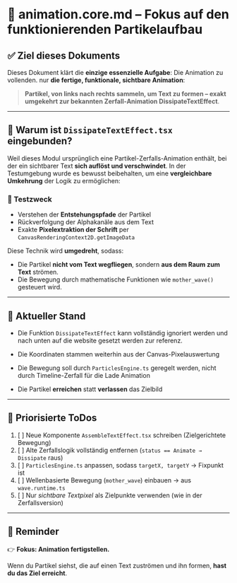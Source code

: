 # 🎯 animation.core.md – Fokus auf den funktionierenden Partikelaufbau

## ✅ Ziel dieses Dokuments
Dieses Dokument klärt die **einzige essenzielle Aufgabe**: Die Animation zu vollenden. nur **die fertige, funktionale, sichtbare Animation**:

> **Partikel, von links nach rechts sammeln, um Text zu formen – exakt umgekehrt zur bekannten Zerfall-Animation DissipateTextEffect**.

---

## 🧠 Warum ist `DissipateTextEffect.tsx` eingebunden?

Weil dieses Modul ursprünglich eine Partikel-Zerfalls-Animation enthält, bei der ein sichtbarer Text **sich auflöst und verschwindet**. In der Testumgebung wurde es bewusst beibehalten, um eine **vergleichbare Umkehrung** der Logik zu ermöglichen:

### 🧪 Testzweck
- Verstehen der **Entstehungspfade** der Partikel
- Rückverfolgung der Alphakanäle aus dem Text
- Exakte **Pixelextraktion der Schrift** per `CanvasRenderingContext2D.getImageData`

Diese Technik wird **umgedreht**, sodass:
- Die Partikel **nicht vom Text wegfliegen**, sondern **aus dem Raum zum Text** strömen.
- Die Bewegung durch mathematische Funktionen wie `mother_wave()` gesteuert wird.

---

## 🔧 Aktueller Stand

- Die Funktion `DissipateTextEffect` kann vollständig ignoriert werden und nach unten auf die website gesetzt werden zur referenz.
- Die Koordinaten stammen weiterhin aus der Canvas-Pixelauswertung

 - Die Bewegung soll durch `ParticlesEngine.ts` geregelt werden, nicht durch Timeline-Zerfall für die Lade Animation
- Die Partikel **erreichen** statt **verlassen** das Zielbild

---

## 🚀 Priorisierte ToDos

1. [ ] Neue Komponente `AssembleTextEffect.tsx` schreiben (Zielgerichtete Bewegung)
2. [ ] Alte Zerfallslogik vollständig entfernen (`status == Animate → Dissipate` raus)
3. [ ] `ParticlesEngine.ts` anpassen, sodass `targetX, targetY` → Fixpunkt ist
4. [ ] Wellenbasierte Bewegung (`mother_wave`) einbauen → aus `wave.runtime.ts`
5. [ ] Nur *sichtbare Textpixel* als Zielpunkte verwenden (wie in der Zerfallsversion)

---

## 📌 Reminder

👉 **Fokus: Animation fertigstellen.**

Wenn du Partikel siehst, die auf einen Text zuströmen und ihn formen, **hast du das Ziel erreicht**.